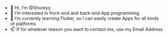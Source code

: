 - 👋 Hi, I’m @Shureyy
- 👀 I’m interested in front-end and back-end App programming
- 🌱 I’m currently learning Flutter, so I can easily create Apps for all kinds of platforms
- 📫 If for whatever reason you want to contact me, use my Email Address

<!---
Shureyy/Shureyy is a ✨ special ✨ repository because its `README.md` (this file) appears on your GitHub profile.
You can click the Preview link to take a look at your changes.
--->
